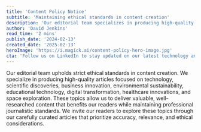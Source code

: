 ```yaml
---
title: 'Content Policy Notice'
subtitle: 'Maintaining ethical standards in content creation'
description: 'Our editorial team specializes in producing high-quality articles focused on technology, scientific discoveries, business innovation, environmental sustainability, educational technology, digital transformation, healthcare innovations, and space exploration. These topics allow us to deliver valuable, well-researched content that benefits our readers while maintaining professional journalistic standards.'
author: 'David Jenkins'
read_time: '2 mins'
publish_date: '2024-02-13'
created_date: '2025-02-13'
heroImage: 'https://i.magick.ai/content-policy-hero-image.jpg'
cta: 'Follow us on LinkedIn to stay updated on our latest technology and innovation coverage, where we maintain the highest standards of professional journalism.'
---
```


Our editorial team upholds strict ethical standards in content creation. We specialize in producing high-quality articles focused on technology, scientific discoveries, business innovation, environmental sustainability, educational technology, digital transformation, healthcare innovations, and space exploration. These topics allow us to deliver valuable, well-researched content that benefits our readers while maintaining professional journalistic standards. We invite our readers to explore these topics through our carefully curated articles that prioritize accuracy, relevance, and ethical considerations.